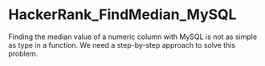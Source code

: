 # HackerRank_FindMedian_MySQL
Finding the median value of a numeric column with MySQL is not as simple as type in a function. We need a step-by-step approach to solve this problem.

